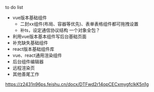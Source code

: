 to do list
* vue版本基础组件
  * 二封xx组件(布局、容器等优先)、表单表格组件都可拖拽设置
  * 补ts，设定通信协议结构 一个对象全包？
* 利用vue版本基本组件写后台基础页面
* 补充缺失基础组件
* react版本基础组件库
* vue、react通用渲染组件
* 后台组件编辑器
* 远程渲染页
* 其他善尾工作

<!-- 设计文档 -->
https://z2431n96ps.feishu.cn/docx/DTFwd2r14opCECxmygfclkK5n1g